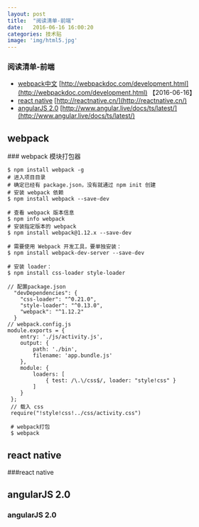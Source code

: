 ```yaml
---
layout: post
title:  "阅读清单-前端"
date:   2016-06-16 16:00:20
categories: 技术贴
image: 'img/html5.jpg'
---
```


### 阅读清单-前端
 - [webpack中文](#webpack) [http://webpackdoc.com/development.html](http://webpackdoc.com/development.html) 【2016-06-16】
 - [react native](#react_native)  [http://reactnative.cn/](http://reactnative.cn/)
 - [angularJS 2.0](#angularjs_2.0)  [http://www.angular.live/docs/ts/latest/](http://www.angular.live/docs/ts/latest/)

<h2 id="webpack">webpack</h2>
### webpack 模块打包器

    $ npm install webpack -g
    # 进入项目目录
    # 确定已经有 package.json，没有就通过 npm init 创建
    # 安装 webpack 依赖
    $ npm install webpack --save-dev

    # 查看 webpack 版本信息
    $ npm info webpack
    # 安装指定版本的 webpack
    $ npm install webpack@1.12.x --save-dev

    # 需要使用 Webpack 开发工具，要单独安装：
    $ npm install webpack-dev-server --save-dev

    # 安装 loader：
    $ npm install css-loader style-loader

    // 配置package.json
      "devDependencies": {
        "css-loader": "^0.21.0",
        "style-loader": "^0.13.0",
        "webpack": "^1.12.2"
      }
    // webpack.config.js
    module.exports = {
        entry: './js/activity.js',
        output: {
            path: './bin',
            filename: 'app.bundle.js'
        },
        module: {
            loaders: [
                { test: /\.\/css$/, loader: "style!css" }
            ]
        }
     };
     // 载入 css
     require("!style!css!../css/activity.css")
     
     # webpack打包
     $ webpack

<h2 id="react_native">react native</h2>

###react native 





<h2 id="angularjs_2.0">angularJS 2.0</h2>

### angularJS 2.0



